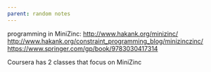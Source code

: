 ```yaml
---
parent: random notes 
---
```




programming in MiniZinc: 
	http://www.hakank.org/minizinc/
	http://www.hakank.org/constraint_programming_blog/minizinczinc/
	https://www.springer.com/gp/book/9783030417314
	
Coursera has 2 classes that focus on MiniZinc
	